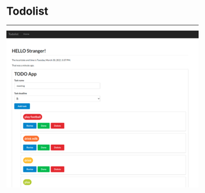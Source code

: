 # Todolist
_________________________________
![image](https://github.com/jack580936/Todolist/blob/3e6d7654c7b74c6141732de369454a2648046ede/image/image1.png)
